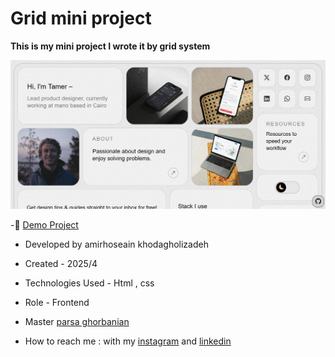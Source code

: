 # Grid mini project 

**This is my mini project I wrote it by grid system**

![viewfinal](https://github.com/amirhoseain-khodagholizadeh-web/grid-mini-project/blob/main/assets/images/Capture.PNG)



-🔗 [Demo Project](https://amirhoseain-khodagholizadeh-web.github.io/grid-mini-project/)

- Developed by amirhoseain khodagholizadeh

- Created - 2025/4

- Technologies Used - Html , css 

- Role - Frontend

- Master [parsa ghorbanian](https://github.com/parsaGhorbanian)

- How to reach me : with my [instagram](https://instagram.com/amirhoseain_kh.dev) and [linkedin](https://www.linkedin.com/in/amirhoseain-khodagholizadeh-web/)
